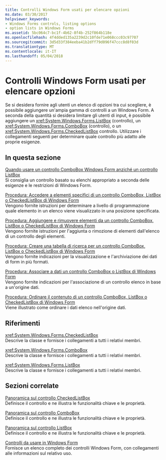 ```yaml
---
title: Controlli Windows Form usati per elencare opzioni
ms.date: 03/30/2017
helpviewer_keywords:
- Windows Forms controls, listing options
- option lists in Windows Forms
ms.assetid: 5bc064c7-bc1f-4b62-8f4b-252f864b118e
ms.openlocfilehash: 4f4dded135a2239d2c10fde71e068ccc03c97707
ms.sourcegitcommit: 3d5d33f384eeba41b2dff79d096f47ccc8d8f03d
ms.translationtype: MT
ms.contentlocale: it-IT
ms.lasthandoff: 05/04/2018
---
```

# <a name="windows-forms-controls-used-to-list-options"></a>Controlli Windows Form usati per elencare opzioni
Se si desidera fornire agli utenti un elenco di opzioni tra cui scegliere, è possibile aggiungere un'ampia gamma di controlli a un Windows Form. A seconda della quantità si desidera limitare gli utenti di input, è possibile aggiungere un <xref:System.Windows.Forms.ListBox> (controllo), un <xref:System.Windows.Forms.ComboBox> (controllo), o un <xref:System.Windows.Forms.CheckedListBox> controllo. Utilizzare i collegamenti seguenti per determinare quale controllo più adatto alle proprie esigenze.  
  
## <a name="in-this-section"></a>In questa sezione  
 [Quando usare un controllo ComboBox Windows Form anziché un controllo ListBox](../../../../docs/framework/winforms/controls/when-to-use-a-windows-forms-combobox-instead-of-a-listbox.md)  
 Si consiglia un controllo basato su elenchi appropriato a seconda delle esigenze e le restrizioni di Windows Form.  
  
 [Procedura: Accedere a elementi specifici di un controllo ComboBox, ListBox o CheckedListBox di Windows Form](../../../../docs/framework/winforms/controls/access-specific-items-in-a-wf-combobox-listbox-or-checkedlistbox.md)  
 Vengono fornite istruzioni per determinare a livello di programmazione quale elemento in un elenco viene visualizzato in una posizione specificata.  
  
 [Procedura: Aggiungere e rimuovere elementi da un controllo ComboBox, ListBox o CheckedListBox di Windows Form](../../../../docs/framework/winforms/controls/add-and-remove-items-from-a-wf-combobox.md)  
 Vengono fornite istruzioni per l'aggiunta o rimozione di elementi dall'elenco di un controllo degli elementi.  
  
 [Procedura: Creare una tabella di ricerca per un controllo ComboBox, ListBox o CheckedListBox di Windows Form](../../../../docs/framework/winforms/controls/create-a-lookup-table-for-a-wf-combobox-listbox.md)  
 Vengono fornite indicazioni per la visualizzazione e l'archiviazione dei dati di form in più formati.  
  
 [Procedura: Associare a dati un controllo ComboBox o ListBox di Windows Form](../../../../docs/framework/winforms/controls/how-to-bind-a-windows-forms-combobox-or-listbox-control-to-data.md)  
 Vengono fornite indicazioni per l'associazione di un controllo elenco in base a un'origine dati.  
  
 [Procedura: Ordinare il contenuto di un controllo ComboBox, ListBox o CheckedListBox di Windows Form](../../../../docs/framework/winforms/controls/sort-the-contents-of-a-wf-combobox-listbox-or-checkedlistbox-control.md)  
 Viene illustrato come ordinare i dati elenco nell'origine dati.  
  
## <a name="reference"></a>Riferimenti  
 <xref:System.Windows.Forms.CheckedListBox>  
 Descrive la classe e fornisce i collegamenti a tutti i relativi membri.  
  
 <xref:System.Windows.Forms.ComboBox>  
 Descrive la classe e fornisce i collegamenti a tutti i relativi membri.  
  
 <xref:System.Windows.Forms.ListBox>  
 Descrive la classe e fornisce i collegamenti a tutti i relativi membri.  
  
## <a name="related-sections"></a>Sezioni correlate  
 [Panoramica sul controllo CheckedListBox](../../../../docs/framework/winforms/controls/checkedlistbox-control-overview-windows-forms.md)  
 Definisce il controllo e ne illustra le funzionalità chiave e le proprietà.  
  
 [Panoramica sul controllo ComboBox](../../../../docs/framework/winforms/controls/combobox-control-overview-windows-forms.md)  
 Definisce il controllo e ne illustra le funzionalità chiave e le proprietà.  
  
 [Panoramica sul controllo ListBox](../../../../docs/framework/winforms/controls/listbox-control-overview-windows-forms.md)  
 Definisce il controllo e ne illustra le funzionalità chiave e le proprietà.  
  
 [Controlli da usare in Windows Form](../../../../docs/framework/winforms/controls/controls-to-use-on-windows-forms.md)  
 Fornisce un elenco completo dei controlli Windows Form, con collegamenti alle informazioni sul relativo uso.
